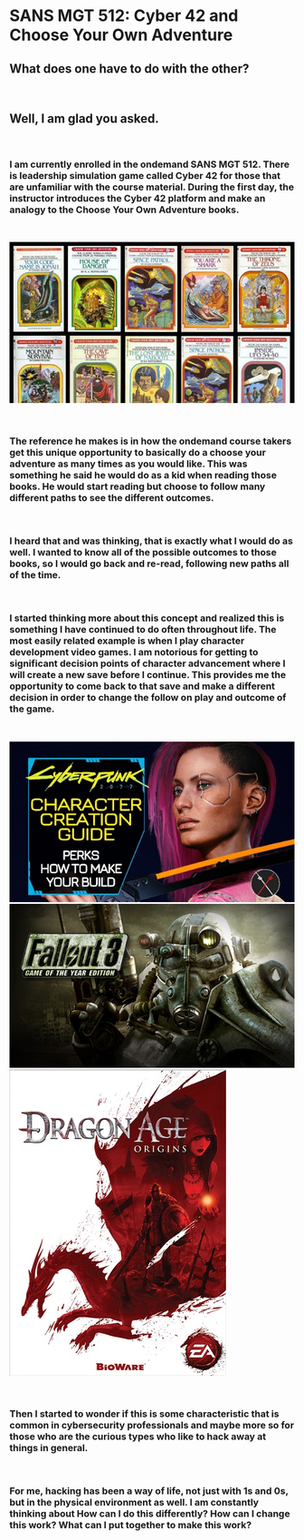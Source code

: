 # SANS MGT 512: Cyber 42 and Choose Your Own Adventure  

## What does one have to do with the other?  

<br />

## Well, I am glad you asked.  

<br />

### I am currently enrolled in the ondemand SANS MGT 512. There is leadership simulation game called Cyber 42 for those that are unfamiliar with the course material. During the first day, the instructor introduces the Cyber 42 platform and make an analogy to the Choose Your Own Adventure books.  

<br />

![choose_your_own_adventure.jpg](/assets/img/choose_your_own_adventure_small.jpg "CYOA Books")

<br />

### The reference he makes is in how the ondemand course takers get this unique opportunity to basically do a choose your adventure as many times as you would like. This was something he said he would do as a kid when reading those books. He would start reading but choose to follow many different paths to see the different outcomes.  

<br />

### I heard that and was thinking, that is exactly what I would do as well. I wanted to know all of the possible outcomes to those books, so I would go back and re-read, following new paths all of the time. 

<br />

### I started thinking more about this concept and realized this is something I have continued to do often throughout life. The most easily related example is when I play character development video games. I am notorious for getting to significant decision points of character advancement where I will create a new save before I continue. This provides me the opportunity to come back to that save and make a different decision in order to change the follow on play and outcome of the game.  

<br />

![Cyberpunk 2077](/assets/img/cyberpunk_small.jpg "Cyberpunk 2077") ![Fallout 3](/assets/img/fallout3.jpg) ![Dragon Age](/assets/img/dragonage_small.jpg)

<br />

### Then I started to wonder if this is some characteristic that is common in cybersecurity professionals and maybe more so for those who are the curious types who like to hack away at things in general.  

<br />

### For me, hacking has been a way of life, not just with 1s and 0s, but in the physical environment as well. I am constantly thinking about How can I do this differently? How can I change this work? What can I put together to make this work?  

<br />

